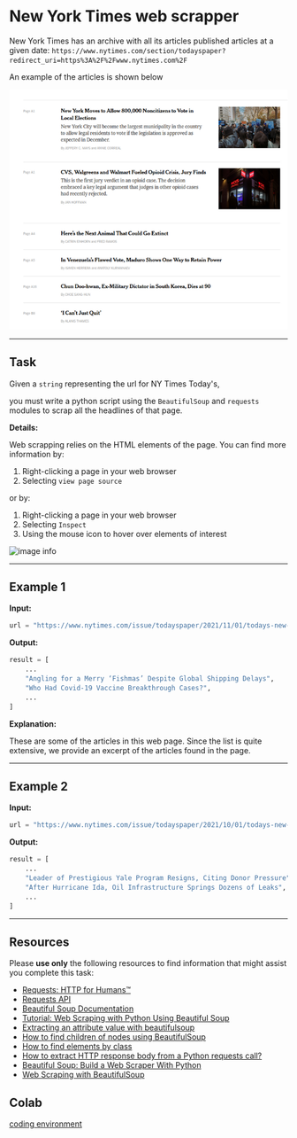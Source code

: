 # New York Times web scrapper

New York Times has an archive with all its articles published articles at a given date: `https://www.nytimes.com/section/todayspaper?redirect_uri=https%3A%2F%2Fwww.nytimes.com%2F`

An example of the articles is shown below

![image info](./rsz_nytimes.png)

___


## Task

Given a `string` representing the url for NY Times Today's,

you must write a python script using the `BeautifulSoup` and `requests` modules to scrap all the headlines of that page.

**Details:**

Web scrapping relies on the HTML elements of the page. You can find more information by:

1. Right-clicking a page in your web browser
1. Selecting `view page source`

or by:

1. Right-clicking a page in your web browser
1. Selecting `Inspect`
1. Using the mouse icon to hover over elements of interest

![image info](https://developer.mozilla.org/en-US/docs/Tools/Page_Inspector/How_to/Select_an_element/inspector-highlighted.png)

___

## Example 1

**Input:**

```python
url = "https://www.nytimes.com/issue/todayspaper/2021/11/01/todays-new-york-times"
```

**Output:**

```python
result = [
    ...
    "Angling for a Merry ‘Fishmas’ Despite Global Shipping Delays",
    "Who Had Covid-19 Vaccine Breakthrough Cases?",
    ...
]
```

**Explanation:**

These are some of the articles in this web page. Since the list is quite extensive, we provide an excerpt of the articles found in the page. 

___


## Example 2


**Input:**

```python
url = "https://www.nytimes.com/issue/todayspaper/2021/10/01/todays-new-york-times"
```

**Output:**

```python
result = [
    ...
    "Leader of Prestigious Yale Program Resigns, Citing Donor Pressure",
    "After Hurricane Ida, Oil Infrastructure Springs Dozens of Leaks",
    ...
]
```

___


## Resources

Please **use only** the following resources to find information that might assist you complete this task:

* [Requests: HTTP for Humans™](https://www.cs.ubc.ca/~msarthur/hf_python-requests.html)
* [Requests API](https://www.cs.ubc.ca/~msarthur/hf_python-requests-api.html)
* [Beautiful Soup Documentation](https://www.cs.ubc.ca/~msarthur/hf_BeautifulSoup.html)
* [Tutorial: Web Scraping with Python Using Beautiful Soup](https://www.cs.ubc.ca/~msarthur/hf_web-scraping-python-using-beautiful-soup.html)
* [Extracting an attribute value with beautifulsoup](https://www.cs.ubc.ca/~msarthur/hf_extracting-an-attribute-value-with-beautifulsoup.html)
* [How to find children of nodes using BeautifulSoup](https://www.cs.ubc.ca/~msarthur/hf_how-to-find-children-of-nodes-using-beautifulsoup.html)
* [How to find elements by class](https://www.cs.ubc.ca/~msarthur/hf_how-to-find-elements-by-class.html)
* [How to extract HTTP response body from a Python requests call?](https://www.cs.ubc.ca/~msarthur/hf_how-to-extract-http-response-body-from-a-python-requests-call.html)
* [Beautiful Soup: Build a Web Scraper With Python](https://www.cs.ubc.ca/~msarthur/hf_beautiful-soup-web-scraper-python.html)
* [Web Scraping with BeautifulSoup](https://www.cs.ubc.ca/~msarthur/hf_python-web-scraping-beautiful-soup.html)


## Colab

[coding environment](https://colab.research.google.com/drive/1KWPqd2sNsrIjUx2zYULb-cCxBOOrP65j?usp=sharing)